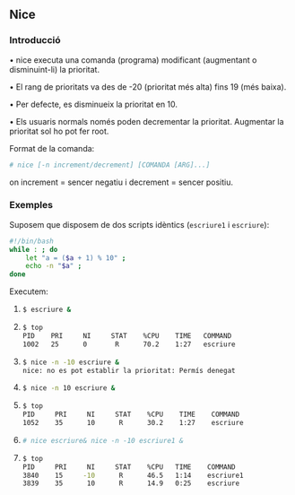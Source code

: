 ## Nice

### Introducció

• nice executa una comanda (programa) modificant (augmentant o disminuint-li) la prioritat.

• El rang de prioritats va des de -20 (prioritat més alta) fins 19 (més baixa). 

• Per defecte, es disminueix la prioritat en 10.

• Els usuaris normals només poden decrementar la prioritat. Augmentar la prioritat sol ho pot fer root.


Format de la comanda:

```bash
# nice [-n increment/decrement] [COMANDA [ARG]...] 
```

on increment = sencer negatiu i decrement = sencer positiu.

### Exemples

Suposem que disposem de dos scripts idèntics (`escriure1` i `escriure`):

```bash
#!/bin/bash 
while : ; do 
	let "a = ($a + 1) % 10" ; 
	echo -n "$a" ; 
done 
```
Executem:

1.
	```bash
	$ escriure &
	```

2.
	```bash
	$ top 
	PID    PRI     NI     STAT    %CPU    TIME   COMMAND 
	1002   25      0       R      70.2    1:27   escriure 
	```

3.
	```bash
	$ nice -n -10 escriure & 
	nice: no es pot establir la prioritat: Permís denegat
	```


4.
	```bash
	$ nice -n 10 escriure & 
	```

5.
	```bash
	$ top 
	PID     PRI     NI     STAT    %CPU    TIME    COMMAND 
	1052    35      10      R      30.2    1:27    escriure
	```

6.
	```bash
	# nice escriure& nice -n -10 escriure1 &
	```

7.
	```bash
	$ top 
	PID     PRI     NI     STAT    %CPU   TIME    COMMAND 
	3840    15     -10      R      46.5   1:14    escriure1
	3839    35      10      R      14.9   0:25    escriure 
	```